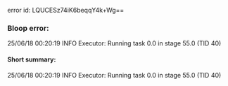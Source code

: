 error id: LQUCESz74iK6beqqY4k+Wg==
### Bloop error:

25/06/18 00:20:19 INFO Executor: Running task 0.0 in stage 55.0 (TID 40)
#### Short summary: 

25/06/18 00:20:19 INFO Executor: Running task 0.0 in stage 55.0 (TID 40)